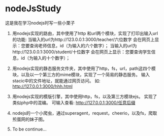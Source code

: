 # nodeJsStudy

这是我在学习nodejs时写一些小栗子

1. 用nodejs实现的路由，其中使用了http 和url两个模块，实现了打印出输入url的功能:
    当输入的url为http://123.0.0.1:3000/teacher/六位数字
        会在网页上显示：您要查询老师信息，id（为输入的六个数字）；
    当输入的url为http://123.0.0.1:3000/student/十位数字
        会在网页上显示：您要查询学生信息，id（为输入的十个数字）；

2. 用nodejs实现的静态服务文件夹，其中使用了http，fs，url，path这四个模块，以及以一个第三方的mime模块，实现了一个简易的静态服务。
    输入stacic中的文件地址，就能通过网页访问。
    如: http://127.0.0.1:3000/hhh.html

3. 用nodejs实现的模版引擎，其中使用http，fs，以及第三方模块ejs。
    实现了类似php中的混编。
    可输入查看: http://127.0.0.1:3000/任意后缀

4. nodejs的一个小爬虫，通过superagent，request，cheerio，以及fs，爬取煎蛋网的妹子图。

5. To be continue...